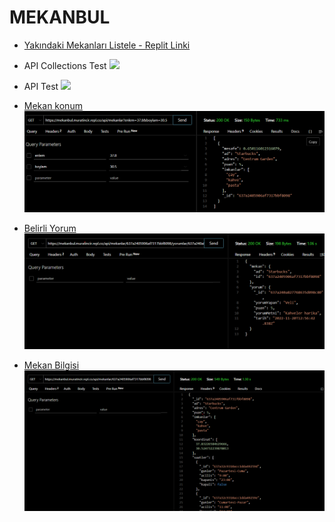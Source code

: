 # MEKANBUL
- [Yakındaki Mekanları Listele - Replit Linki](https://mekanbul.muratincir.repl.co/?enlem=33&boylam=37)

-  API Collections Test
  ![](https://github.com/muratincir/mekanbul/blob/odev6/resimler/collectionTest.png)
  
-  API Test
  ![](https://github.com/muratincir/mekanbul/blob/odev6/resimler/API%20Test.png)
  
- [Mekan konum](https://mekanbul.muratincir.repl.co/api/mekanlar?enlem=37.8&boylam=30.5)
  ![](https://github.com/Murattincirr/mekanbul/blob/odev5/resimler/konumMekan.png)
 
- [Belirli Yorum](https://mekanbul.muratincir.repl.co/api/mekanlar/637a2405906af7317bbf8098/yorumlar/637a240a827768635d098c80)
  ![](https://github.com/Murattincirr/mekanbul/blob/odev5/resimler/belirliYorum.png)

- [Mekan Bilgisi](https://mekanbul.muratincir.repl.co/api/mekanlar/637a2405906af7317bbf8098)
  ![](https://github.com/Murattincirr/mekanbul/blob/odev5/resimler/mekanBilgisi.png)
